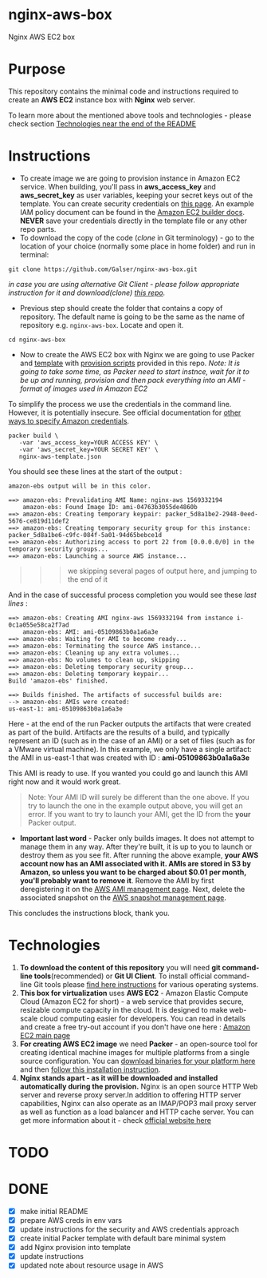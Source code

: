# nginx-aws-box
Nginx AWS EC2 box

# Purpose
This repository contains the minimal code and instructions required to create an **AWS EC2** instance box with **Nginx** web server.

To learn more about the mentioned above tools and technologies -  please check section [Technologies near the end of the README](#technologies)

# Instructions

- To create image we are going to provision instance in Amazon EC2 service. When building, you'll pass in **aws_access_key** and **aws_secret_key** as user variables, keeping your secret keys out of the template. You can create security credentials on [this page](https://console.aws.amazon.com/iam/home?#security_credential). An example IAM policy document can be found in the [Amazon EC2 builder docs](https://www.packer.io/docs/builders/amazon.html). **NEVER** save your credentials directly in the template file or any other repo parts.
- To download the copy of the code (*clone* in Git terminology) - go to the location of your choice (normally some place in home folder) and run in terminal:
 ```
 git clone https://github.com/Galser/nginx-aws-box.git
 ```
 *in case you are using alternative Git Client - please follow appropriate instruction for it and download(*clone*) [this repo](https://github.com/Galser/nginx-aws-box.git).*

- Previous step should create the folder that contains a copy of repository. The default name is going to be the same as the name of repository e.g. `nginx-aws-box`. Locate and open it.
 ```
 cd nginx-aws-box
 ```
- Now to create the AWS EC2 box with Nginx we are going to use Packer and [template](nginx-aws-template.json) with [provision scripts](scripts) provided in this repo.
*Note: It is going to take some time, as Packer need to start instnce, wait for it to be up and running, provision and then pack everything into an AMI - format of images used in Amazon EC2*

To simplify the process we use the credentials in the command line. However, it is potentially insecure. See official  documentation for [other ways to specify Amazon credentials](https://www.packer.io/docs/builders/amazon.html#specifying-amazon-credentials).
 ```
 packer build \
    -var 'aws_access_key=YOUR ACCESS KEY' \
    -var 'aws_secret_key=YOUR SECRET KEY' \ 
    nginx-aws-template.json
 ```
 You should see these lines at the start of the output :
 ```
 amazon-ebs output will be in this color.

 ==> amazon-ebs: Prevalidating AMI Name: nginx-aws 1569332194
     amazon-ebs: Found Image ID: ami-04763b3055de4860b
 ==> amazon-ebs: Creating temporary keypair: packer_5d8a1be2-2948-0eed-5676-ce819d11def2
 ==> amazon-ebs: Creating temporary security group for this instance: packer_5d8a1be6-c9fc-084f-5a01-94d65bebce1d
 ==> amazon-ebs: Authorizing access to port 22 from [0.0.0.0/0] in the temporary security groups...
 ==> amazon-ebs: Launching a source AWS instance...
 ```
>>> we skipping several pages of output here, and jumping to the end of it

And in the case of successful process completion you would see these *last lines* :
 ```
 ==> amazon-ebs: Creating AMI nginx-aws 1569332194 from instance i-0c1a055e58ca2f7ad
     amazon-ebs: AMI: ami-05109863b0a1a6a3e
 ==> amazon-ebs: Waiting for AMI to become ready...
 ==> amazon-ebs: Terminating the source AWS instance...
 ==> amazon-ebs: Cleaning up any extra volumes...
 ==> amazon-ebs: No volumes to clean up, skipping
 ==> amazon-ebs: Deleting temporary security group...
 ==> amazon-ebs: Deleting temporary keypair...
 Build 'amazon-ebs' finished.

 ==> Builds finished. The artifacts of successful builds are:
 --> amazon-ebs: AMIs were created:
 us-east-1: ami-05109863b0a1a6a3e
 ```
Here - at the end of the run Packer outputs the artifacts that were created as part of the build. Artifacts are the results of a build, and typically represent an ID (such as in the case of an AMI) or a set of files (such as for a VMware virtual machine). In this example, we only have a single artifact: the AMI in us-east-1 that was created with ID  : **ami-05109863b0a1a6a3e** 

This AMI is ready to use. If you wanted you could go and launch this AMI right now and it would work great.

  > Note: Your AMI ID will surely be different than the one above. If you try to launch the one in the example output above, you will get an error. If you want to try to launch your AMI, get the ID from the **your** Packer output.

- **Important last word** - Packer only builds images. It does not attempt to manage them in any way. After they're built, it is up to you to launch or destroy them as you see fit. After running the above example, **your AWS account now has an AMI associated with it. AMIs are stored in S3 by Amazon, so unless you want to be charged about $0.01 per month, you'll probably want to remove it**. Remove the AMI by first deregistering it on the [AWS AMI management page](https://console.aws.amazon.com/ec2/home?region=us-east-1#s=Images). Next, delete the associated snapshot on the [AWS snapshot management page](https://console.aws.amazon.com/ec2/home?region=us-east-1#s=Snapshots).

This concludes the instructions block, thank you.


# Technologies

1. **To download the content of this repository** you will need **git command-line tools**(recommended) or **Git UI Client**. To install official command-line Git tools please [find here instructions](https://git-scm.com/book/en/v2/Getting-Started-Installing-Git) for various operating systems. 
2. **This box for virtualization** uses **AWS EC2** - Amazon Elastic Compute Cloud (Amazon EC2 for short) - a web service that provides secure, resizable compute capacity in the cloud. It is designed to make web-scale cloud computing easier for developers. You can read in details and create a free try-out account if you don't have one here :  [Amazon EC2 main page](https://aws.amazon.com/ec2/) 
3. **For creating AWS EC2 image** we need **Packer** - an open-source tool for creating identical machine images for multiple platforms from a single source configuration.  You can [download binaries for your platform here](https://www.packer.io/downloads.html)  and then [follow this installation instruction](https://www.packer.io/intro/getting-started/install.html#precompiled-binaries).  
4. **Nginx stands apart - as it will be downloaded and installed automatically during the provision.** Nginx is an open source HTTP Web server and reverse proxy server.In addition to offering HTTP server capabilities, Nginx can also operate as an IMAP/POP3 mail proxy server as well as function as a load balancer and HTTP cache server. You can get more information about it  - check [official website here](https://www.nginx.com)  

# TODO 


# DONE

- [x] make initial README
- [x] prepare AWS creds in env vars
- [x] update instructions for the security and AWS credentials approach
- [X] create initial Packer template with default bare minimal system
- [X] add Nginx provision into template
- [x] update instructions
- [x] updated note about resource usage in AWS
